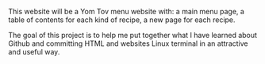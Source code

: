 This website will be a Yom Tov menu website with:
 a main menu page, 
 a table of contents for each kind of recipe, 
 a new page for each recipe.

The goal of this project is to help me put together what I have learned about
 Github and committing
 HTML and websites
 Linux terminal
in an attractive and useful way.